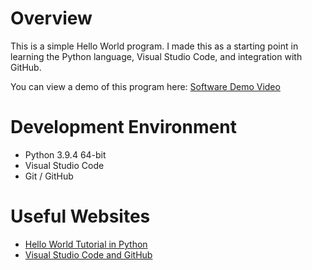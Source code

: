 # Overview
This is a simple Hello World program. I made this as a
starting point in learning the Python language, Visual Studio Code, and integration with GitHub.

You can view a demo of this program here: [Software Demo Video](https://youtu.be/CHzDrVHzqGo)

# Development Environment
* Python 3.9.4 64-bit
* Visual Studio Code
* Git / GitHub

# Useful Websites
* [Hello World Tutorial in Python](https://www.learnpython.org/en/Hello%2C_World%21)
* [Visual Studio Code and GitHub](https://code.visualstudio.com/docs/editor/versioncontrol)
